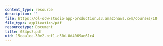 ```yaml
---
content_type: resource
description: ''
file: https://ol-ocw-studio-app-production.s3.amazonaws.com/courses/18-034-honors-differential-equations-spring-2004/15eaa1ee30e2bcf1c50d0d4069ae61c4_034ps3.pdf
file_type: application/pdf
resourcetype: Document
title: 034ps3.pdf
uid: 15eaa1ee-30e2-bcf1-c50d-0d4069ae61c4
---
```


